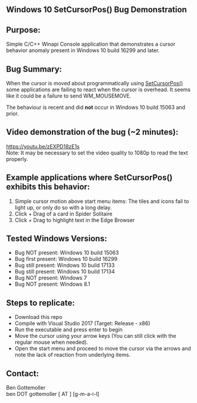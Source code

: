 ## Windows 10 SetCursorPos() Bug Demonstration 

## Purpose: 
Simple C/C++ Winapi Console application that demonstrates a cursor behavior anomaly present in Windows 10 build 16299 and later. 

## Bug Summary: 
When the cursor is moved about programmatically using [SetCursorPos()](https://msdn.microsoft.com/en-us/library/windows/desktop/ms648394%28v=vs.85%29.aspx) some applications are failing to react when the cursor is overhead. It seems like it could be a failure to send WM_MOUSEMOVE. 
  
The behaviour is recent and did **not** occur in Windows 10 build 15063 and prior.

## Video demonstration of the bug (~2 minutes):
https://youtu.be/zEXPD18zE1s  
Note: It may be necessary to set the video quality to 1080p to read the text properly. 

## Example applications where SetCursorPos() exhibits this behavior:
1. Simple cursor motion above start menu items: The tiles and icons fail to light up, or only do so with a long delay.
2. Click + Drag of a card in Spider Solitaire
3. Click + Drag to highlight text in the Edge Browser

## Tested Windows Versions: 
* Bug NOT present: Windows 10 build 15063
* Bug first present: Windows 10 build 16299
* Bug still present: Windows 10 build 17133
* Bug still present: Windows 10 build 17134
* Bug NOT present: Windows 7 
* Bug NOT present: Windows 8.1 
 
## Steps to replicate:
* Download this repo
* Compile with Visual Studio 2017 (Target: Release - x86)
* Run the executable and press enter to begin
* Move the cursor using your arrow keys (You can still click with the regular mouse when needed).
* Open the start menu and proceed to move the cursor via the arrows and note the lack of reaction from underlying items.
 
## Contact:  
Ben Gottemoller  
ben DOT gottemoller [  AT  ] [g-m-a-i-l]  


